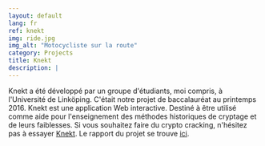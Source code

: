 ```yaml
---
layout: default
lang: fr
ref: knekt
img: ride.jpg
img_alt: "Motocycliste sur la route"
category: Projects
title: Knekt
description: |
---
```

Knekt a été développé par un groupe d'étudiants, moi compris, à l'Université de Linköping.
C'était notre projet de baccalauréat au printemps 2016. Knekt est une application Web interactive.
Destiné à être utilisé comme aide pour l'enseignement des méthodes historiques de cryptage et de leurs faiblesses.
Si vous souhaitez faire du crypto cracking, n'hésitez pas à essayer [Knekt](/knekt/).
Le rapport du projet se trouve [ici](http://urn.kb.se/resolve?urn=urn:nbn:se:liu:diva-130788).

